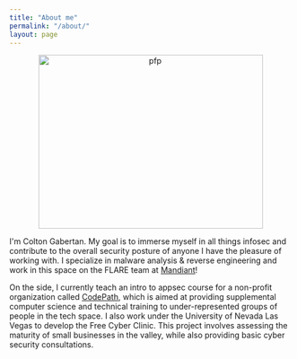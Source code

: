 ```yaml
---
title: "About me"
permalink: "/about/"
layout: page
---
```


<p align="center">
  <img width="400" height="310" src="https://user-images.githubusercontent.com/66766340/163708556-faeac7cc-9495-48b1-99c1-f68fe219fc82.png" alt="pfp"/>
</p>

I'm Colton Gabertan. My goal is to immerse myself in all things infosec and contribute to the overall security posture of anyone I have the pleasure of working with. I specialize in malware analysis & reverse engineering and work in this space on the FLARE team at [Mandiant]!

On the side, I currently teach an intro to appsec course for a non-profit organization called [CodePath], which is aimed at providing supplemental computer science and technical training to under-represented groups of people in the tech space. I also work under the University of Nevada Las Vegas to develop the Free Cyber Clinic. This project involves assessing the maturity of small businesses in the valley, while also providing basic cyber security consultations.

[Mandiant]: https://www.mandiant.com/
[CodePath]: https://codepath.org/
